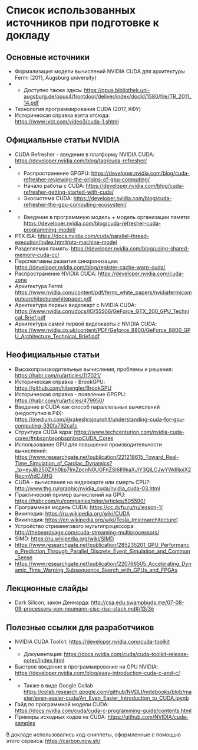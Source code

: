 # Список использованных источников при подготовке к докладу

## Основные источники
- Формализация модели вычислений NVIDIA CUDA для архитектуры Fermi (2011, Augsburg university)
- - Доступно также здесь: https://opus.bibliothek.uni-augsburg.de/opus4/frontdoor/deliver/index/docId/1580/file/TR_2011_14.pdf
- Технология программирования CUDA (2017, КФУ)
- Историческая справка взята отсюда: https://www.ixbt.com/video3/cuda-1.shtml

## Официальные статьи NVIDIA
- CUDA Refresher - введение в платформу NVIDIA CUDA: https://developer.nvidia.com/blog/tag/cuda-refresher/
- - Распространение GPGPU: https://developer.nvidia.com/blog/cuda-refresher-reviewing-the-origins-of-gpu-computing/
  - Начало работы с CUDA: https://developer.nvidia.com/blog/cuda-refresher-getting-started-with-cuda/
  - Экосистема CUDA: https://developer.nvidia.com/blog/cuda-refresher-the-gpu-computing-ecosystem/
- - Введение в программную модель + модель организации памяти: https://developer.nvidia.com/blog/cuda-refresher-cuda-programming-model/
- PTX ISA: https://docs.nvidia.com/cuda/parallel-thread-execution/index.html#ptx-machine-model
- Разделяемая память: https://developer.nvidia.com/blog/using-shared-memory-cuda-cc/
- Перспективны развития синхронизации: https://developer.nvidia.com/blog/register-cache-warp-cuda/
- Распространение NVIDIA CUDA: https://developer.nvidia.com/cuda-zone
- Архитектура Fermi: https://www.nvidia.com/content/pdf/fermi_white_papers/nvidiafermicomputearchitecturewhitepaper.pdf
- Архитектура первых видеокарт с NVIDIA CUDA: https://www.nvidia.com/docs/IO/55506/GeForce_GTX_200_GPU_Technical_Brief.pdf
- Архитектура самой первой видеокарты с NVIDIA CUDA: https://www.nvidia.co.uk/content/PDF/Geforce_8800/GeForce_8800_GPU_Architecture_Technical_Brief.pdf

## Неофициальные статьи
- Высокопроизводительные вычисления, проблемы и решения: https://habr.com/ru/articles/117021/
- Историческая справка - BrookGPU: https://github.com/hibengler/BrookGPU
- Историческая справка - появление GPGPU: https://habr.com/ru/articles/479950/
- Введение в CUDA как способ параллельных вычислений (недоступно в РФ): https://medium.com/@rakeshrajpurohit/understanding-cuda-for-gpu-computing-330fa792ca1c
- Структура CUDA ядра: https://www.techcenturion.com/nvidia-cuda-cores/#nbspnbspnbspnbspCUDA_Cores
- Использование GPU для повышения производительности вычислений: https://www.researchgate.net/publication/221218615_Toward_Real-Time_Simulation_of_Cardiac_Dynamics?_tp=eyJjb250ZXh0Ijp7ImZpcnN0UGFnZSI6Il9kaXJlY3QiLCJwYWdlIjoiX2RpcmVjdCJ9fQ
- CUDA - вычисления на видеокарте или смерть CPU?: http://www.thg.ru/graphic/nvidia_cuda/nvidia_cuda-03.html
- Практический пример вычислений на GPU: https://habr.com/ru/companies/piter/articles/505590/
- Программная модель CUDA: https://cc.dvfu.ru/ru/lesson-1/
- Википедия: https://ru.wikipedia.org/wiki/CUDA
- Википедия: https://en.wikipedia.org/wiki/Tesla_(microarchitecture)
- Устройство стримингового мультипроцессора: http://thebeardsage.com/cuda-streaming-multiprocessors/
- SIMD: https://ru.wikipedia.org/wiki/SIMD
- https://www.researchgate.net/publication/285235201_GPU_Performance_Prediction_Through_Parallel_Discrete_Event_Simulation_and_Common_Sense
- https://www.researchgate.net/publication/220766505_Accelerating_Dynamic_Time_Warping_Subsequence_Search_with_GPUs_and_FPGAs

## Лекционные слайды
- Dark Silicon, закон Деннарда: http://csa.edu.swampbuds.me/07-08-09-processors-von-neumann-cisc-risc-stack.md#/13/3ё

## Полезные ссылки для разработчиков
- NVIDIA CUDA Toolkit: https://developer.nvidia.com/cuda-toolkit
- - Документация: https://docs.nvidia.com/cuda/cuda-toolkit-release-notes/index.html
- Быстрое введение в программирование на GPU NVIDIA: https://developer.nvidia.com/blog/easy-introduction-cuda-c-and-c/
- - Также в виде Google Collab https://colab.research.google.com/github/NVDLI/notebooks/blob/master/even-easier-cuda/An_Even_Easier_Introduction_to_CUDA.ipynb
- Гайд по программной модели CUDA: https://docs.nvidia.com/cuda/cuda-c-programming-guide/contents.html
- Примеры исходных кодов на CUDA: https://github.com/NVIDIA/cuda-samples

В докладе использовались код-сниппеты, оформленные с помощью этого сервиса: https://carbon.now.sh/
